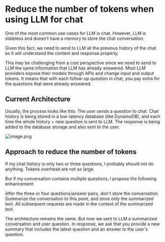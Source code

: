 # Reduce the number of tokens when using LLM for chat 

One of the most common use cases for LLM is chat. However, LLM is stateless and doesn't have a memory to store the chat conversation.

Given this fact, we need to send to LLM all the previous history of the chat so it will understand the content and response properly. 

This may be challenging from a cost perspective since we need to send to LLM the same information that LLM has already answered. Most LLM providers expose their models through APIs and change input and output tokens. It means that with each follow-up question in chat, you pay extra for the questions that were already answered.

## Current Architecture

Usually, the process looks like this: The user sends a question to chat. Chat history is being stored in a low-latency database (like DynamoDB), and each time the whole history + new question is sent to LLM. The response is being added to the database storage and also sent to the user.


![image.png](attachment:15419b2f-1d8f-4143-b5e4-5340fb5186dd.png)


## Approach to reduce the number of tokens

If my chat history is only two or three questions, I probably should not do anything. Tokens overhead are not so large.

But if my conversation contains multiple questions, I propose the following enhancement:

After the three or four questions/answer pairs, don't store the conversation. Summarize the conversation to this point, and store only the summarized text. All subsequent requests are made in the context of the summarized text.

The architecture remains the same. But now we sent to LLM a summarized conversation and user question. In response, we ask that you provide a new summary that includes the latest question and an answer to the user's question.
